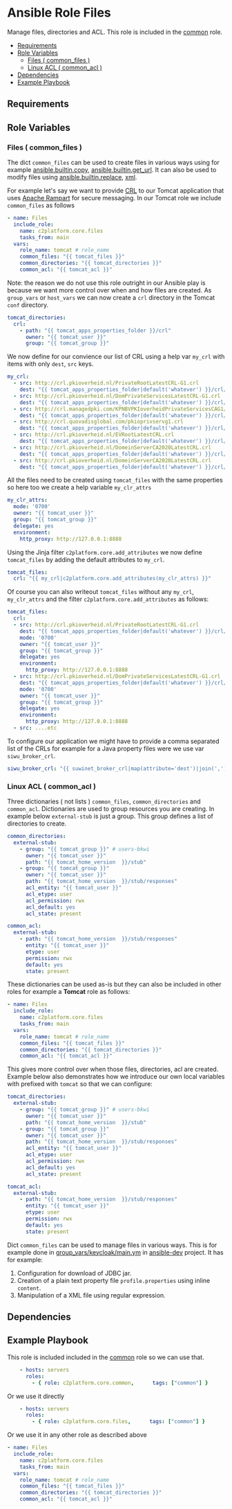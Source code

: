 # Ansible Role Files

Manage files, directories and ACL. This role is included in the [common](./../common) role.

<!-- MarkdownTOC levels="2,3" autolink="true" -->

- [Requirements](#requirements)
- [Role Variables](#role-variables)
  - [Files \( common_files \)](#files--common_files-)
  - [Linux ACL \( common_acl \)](#linux-acl--common_acl-)
- [Dependencies](#dependencies)
- [Example Playbook](#example-playbook)

<!-- /MarkdownTOC -->

## Requirements

<!-- Any pre-requisites that may not be covered by Ansible itself or the role should be mentioned here. For instance, if the role uses the EC2 module, it may be a good idea to mention in this section that the boto package is required. -->

## Role Variables

### Files ( common_files )

The dict `common_files` can be used to create files in various ways using for example [ansible.builtin.copy](https://docs.ansible.com/ansible/latest/collections/ansible/builtin/copy_module.html), [ansible.builtin.get_url](https://docs.ansible.com/ansible/latest/collections/ansible/builtin/get_url_module.html). It can also be used to modify files using [ansible.builtin.replace](https://docs.ansible.com/ansible/latest/collections/ansible/builtin/replace_module.html), [xml](https://docs.ansible.com/ansible/2.9/modules/xml_module.html).

For example let's say we want to provide [CRL](https://en.wikipedia.org/wiki/Certificate_revocation_list) to our Tomcat application that uses [Apache Rampart](http://axis.apache.org/axis2/java/rampart/) for secure messaging. In our Tomcat role we include `common_files` as follows

```yaml
- name: Files
  include_role:
    name: c2platform.core.files
    tasks_from: main
  vars:
    role_name: tomcat # role_name
    common_files: "{{ tomcat_files }}"
    common_directories: "{{ tomcat_directories }}"
    common_acl: "{{ tomcat_acl }}"
```

Note: the reason we do not use this role outright in our Ansible play is because we want more control over when and how files are created. As `group_vars` or `host_vars` we can now create a `crl` directory in the Tomcat `conf` directory.


```yaml
tomcat_directories:
  crl:
    - path: "{{ tomcat_apps_properties_folder }}/crl"
      owner: "{{ tomcat_user }}"
      group: "{{ tomcat_group }}"
```

We now define for our convience our list of CRL using a help var `my_crl` with items with only `dest`, `src` keys.

```yaml
my_crl:
  - src: http://crl.pkioverheid.nl/PrivateRootLatestCRL-G1.crl
    dest: "{{ tomcat_apps_properties_folder|default('whatever') }}/crl/PrivateRootLatestCRL-G1.crl"
  - src: http://crl.pkioverheid.nl/DomPrivateServicesLatestCRL-G1.crl
    dest: "{{ tomcat_apps_properties_folder|default('whatever') }}/crl/DomPrivateServicesLatestCRL-G1.crl"
  - src: http://crl.managedpki.com/KPNBVPKIoverheidPrivateServicesCAG1/LatestCRL.crl
    dest: "{{ tomcat_apps_properties_folder|default('whatever') }}/crl/KPNBVPKIoverheidPrivateServicesCAG1-LatestCRL.crl"
  - src: http://crl.quovadisglobal.com/pkioprivservg1.crl
    dest: "{{ tomcat_apps_properties_folder|default('whatever') }}/crl/pkioprivservg1.crl"
  - src: http://crl.pkioverheid.nl/EVRootLatestCRL.crl
    dest: "{{ tomcat_apps_properties_folder|default('whatever') }}/crl/EVRootLatestCRL.crl"
  - src: http://crl.pkioverheid.nl/DomeinServerCA2020LatestCRL.crl
    dest: "{{ tomcat_apps_properties_folder|default('whatever') }}/crl/DomeinServerCA2020LatestCRL.crl"
  - src: http://crl.pkioverheid.nl/DomeinServerCA2020LatestCRL.crl
    dest: "{{ tomcat_apps_properties_folder|default('whatever') }}/crl/DomeinServerCA2020LatestCRL.crl"
```

All the files need to be created using `tomcat_files` with the same properties so here too we create a help variable `my_clr_attrs`

```yaml
my_clr_attrs:
  mode: '0700'
  owner: "{{ tomcat_user }}"
  group: "{{ tomcat_group }}"
  delegate: yes
  environment:
    http_proxy: http://127.0.0.1:8888
```

Using the Jinja filter `c2platform.core.add_attributes` we now define `tomcat_files` by adding the default attributes to `my_crl`.

```yaml
tomcat_files:
  crl: "{{ my_crl|c2platform.core.add_attributes(my_clr_attrs) }}"
```
Of course you can also writeout `tomcat_files` without any `my_crl`, `my_clr_attrs` and the filter `c2platform.core.add_attributes` as follows:

```yaml
tomcat_files:
  crl:
  - src: http://crl.pkioverheid.nl/PrivateRootLatestCRL-G1.crl
    dest: "{{ tomcat_apps_properties_folder|default('whatever') }}/crl/PrivateRootLatestCRL-G1.crl"
    mode: '0700'
    owner: "{{ tomcat_user }}"
    group: "{{ tomcat_group }}"
    delegate: yes
    environment:
      http_proxy: http://127.0.0.1:8888
  - src: http://crl.pkioverheid.nl/DomPrivateServicesLatestCRL-G1.crl
    dest: "{{ tomcat_apps_properties_folder|default('whatever') }}/crl/DomPrivateServicesLatestCRL-G1.crl"
    mode: '0700'
    owner: "{{ tomcat_user }}"
    group: "{{ tomcat_group }}"
    delegate: yes
    environment:
      http_proxy: http://127.0.0.1:8888
  - src: ....etc
```

To configure our application we might have to provide a comma separated list of the CRLs for example for a Java property files were we use var `siwu_broker_crl`. 

```yaml
siwu_broker_crl: "{{ suwinet_broker_crl|map(attribute='dest')|join(',') }}"
```

### Linux ACL ( common_acl )

Three dictionaries ( not lists ) `common_files`, `common_directories` and `common_acl`. Dictionaries are used to group resources you are creating. In example below `external-stub` is just a group. This group defines a list of directories to create.

```yaml
common_directories:
  external-stub:
    - group: "{{ tomcat_group }}" # users-bkwi
      owner: "{{ tomcat_user }}"
      path: "{{ tomcat_home_version  }}/stub"
    - group: "{{ tomcat_group }}"
      owner: "{{ tomcat_user }}"
      path: "{{ tomcat_home_version  }}/stub/responses"
      acl_entity: "{{ tomcat_user }}"
      acl_etype: user
      acl_permission: rwx
      acl_default: yes
      acl_state: present

common_acl:
  external-stub:
    - path: "{{ tomcat_home_version  }}/stub/responses"
      entity: "{{ tomcat_user }}"
      etype: user
      permission: rwx
      default: yes
      state: present
```

These dictionaries can be used as-is but they can also be included in other roles for example a **Tomcat** role as follows:

```yaml
- name: Files
  include_role:
    name: c2platform.core.files
    tasks_from: main
  vars:
    role_name: tomcat # role_name
    common_files: "{{ tomcat_files }}"
    common_directories: "{{ tomcat_directories }}"
    common_acl: "{{ tomcat_acl }}"
```

This gives more control over when those files, directories, acl are created. Example below also demonstrates how we introduce our own local variables with prefixed with `tomcat` so that we can configure:

```yaml
tomcat_directories:
  external-stub:
    - group: "{{ tomcat_group }}" # users-bkwi
      owner: "{{ tomcat_user }}"
      path: "{{ tomcat_home_version  }}/stub"
    - group: "{{ tomcat_group }}"
      owner: "{{ tomcat_user }}"
      path: "{{ tomcat_home_version  }}/stub/responses"
      acl_entity: "{{ tomcat_user }}"
      acl_etype: user
      acl_permission: rwx
      acl_default: yes
      acl_state: present

tomcat_acl:
  external-stub:
    - path: "{{ tomcat_home_version  }}/stub/responses"
      entity: "{{ tomcat_user }}"
      etype: user
      permission: rwx
      default: yes
      state: present
```

Dict `common_files` can be used to manage files in various ways. This is for example done in [group_vars/keycloak/main.ym](https://github.com/c2platform/ansible-dev/blob/master/group_vars/keycloak/main.yml) in [ansible-dev](https://github.com/c2platform/ansible-dev/blob/master/group_vars/keycloak/main.yml) project. It has for example:

1. Configuration for download of JDBC jar.
2. Creation of a plain text property file `profile.properties` using inline `content`.
3. Manipulation of a XML file using regular expression.

<!--  A description of the settable variables for this role should go here, including any variables that are in defaults/main.yml, vars/main.yml, and any variables that can/should be set via parameters to the role. Any variables that are read from other roles and/or the global scope (ie. hostvars, group vars, etc.) should be mentioned here as well. -->

## Dependencies

<!--   A list of other roles hosted on Galaxy should go here, plus any details in regards to parameters that may need to be set for other roles, or variables that are used from other roles. -->

## Example Playbook

<!--   Including an example of how to use your role (for instance, with variables passed in as parameters) is always nice for users too: -->

This role is included included in the [common](./../common) role so we can use that.

```yaml
    - hosts: servers
      roles:
        - { role: c2platform.core.common,      tags: ["common"] }
```

Or we use it directly

```yaml
    - hosts: servers
      roles:
        - { role: c2platform.core.files,      tags: ["common"] }
```

Or we use it in any other role as described above

```yaml
- name: Files
  include_role:
    name: c2platform.core.files
    tasks_from: main
  vars:
    role_name: tomcat # role_name
    common_files: "{{ tomcat_files }}"
    common_directories: "{{ tomcat_directories }}"
    common_acl: "{{ tomcat_acl }}"
```
